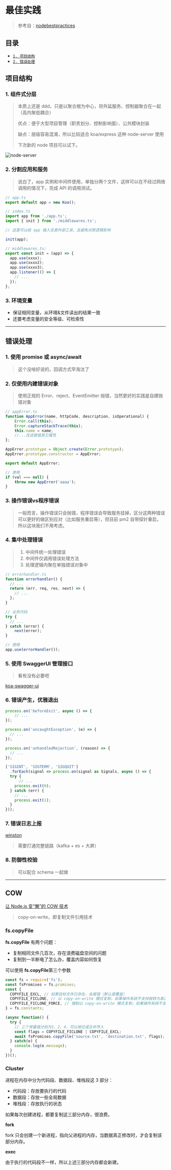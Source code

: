 # 最佳实践

> 参考自：[nodebestpractices](https://github.com/goldbergyoni/nodebestpractices?utm_source=gold_browser_extension)

## 目录

* [`1. 项目结构`](#项目结构)
* [`2. 错误处理`](#错误处理)

## 项目结构

### 1. 组件式分层

> 本质上还是 ddd，只是以聚合根为中心，将外延服务、控制器聚合在一起（高内聚低耦合）
>
> 优点：便于大型项目管理（职责划分、控制影响面）、公共模块封装
>
> 缺点：层级容易混淆，所以比较适合 koa/express 这种 node-server 使用
>
> 下次新的 node 项目可以试下。

![node-server](./node-server.png)

### 2. 分割应用和服务

> 说白了，app 实例和中间件使用，单独分两个文件，这样可以在不经过网络调用的情况下，完成 API 的调用测试。

```ts
// app.ts
export default app = new Koa();

// index.ts
import app from './app.ts';
import { init } from './middlewares.ts';

// 这里可以给 app 插入任意外部工具，且避免对原逻辑影响

init(app);

// middlewares.ts;
export const init = (app) => {
  app.use(xxxx);
  app.use(xxxx2);
  app.use(xxxx3);
  app.listener(() => {
    // ...
  });
};
```



### 3. 环境变量

- 保证相同变量，从环境&文件读出的结果一致
- 还要考虑变量的安全等级、可检索性



---

## 错误处理

### 1. 使用 promise 或 async/await

> 这个没啥好说的，回调方式早淘汰了



### 2. 仅使用内建错误对象

> 使用正规的 Error、reject、EventEmitter 抛错，当然更好的实践是自建抛错对象

```ts
// appError.ts
function AppError(name, httpCode, description, isOperational) {
    Error.call(this);
    Error.captureStackTrace(this);
    this.name = name;
    //...在这赋值其它属性
};

AppError.prototype = Object.create(Error.prototype);
AppError.prototype.constructor = AppError;

export default AppError;

// 使用
if (val === null) {
	throw new AppError('aaaa');
}
```



### 3. 操作错误vs程序错误

> 一般而言，操作错误只会抛错，程序错误会导致服务挂掉，区分这两种错误可以更好的做区别应对（比如服务重启等），但目前 pm2 自带探针重启，所以这块我们不用考虑。



### 4. 集中处理错误

> 1. 中间件统一处理错误
> 2. 中间件仅调用错误处理方法
> 3. 处理逻辑内聚在单独错误对象中

```ts
// errorhandler.ts
function errorhandler() {
  // ...
  return (err, req, res, next) => {
    // ...
  };
}

// 业务代码
try {
  // ...
} catch (error) {
	next(error);
}

// 使用
app.use(errorHandler());
```



### 5. 使用 SwaggerUI 管理接口

> 看有没有必要吧

[koa-swagger-ui](https://www.npmjs.com/package/koa2-swagger-ui)



### 6. 错误产生，优雅退出

```ts
process.on('beforeExit', async () => {
	// ...
});

process.on('uncaughtException', (e) => {
  // ...
});

process.on('unhandledRejection', (reason) => {
  // ...
});

['SIGINT', 'SIGTERM', 'SIGQUIT']
  .forEach(signal => process.on(signal as Signals, async () => {
  try {
	  // ...
    process.exit(0);
  } catch (err) {
    // ...
    process.exit(1);
  }
}));
```



### 7. 错误日志上报

[winston](./README.md#打印日志)

>  需要打通完整链路（kafka + es + 大屏）



### 8. 防御性校验

> 可以配合 schema 一起做

---

## COW

[让 Node.js 变“懒”的 COW 技术](https://mp.weixin.qq.com/s/nQ6wHZ4H7ULcvN-rwLP-GA)

> copy-on-write，即复制文件引用技术

### fs.copyFile

**fs.copyFile** 有两个问题：

- 复制相同文件几百次，存在浪费磁盘空间的问题
- 复制到一半断电了怎么办，覆盖内容如何恢复

可以使用 **fs.copyFile**第三个参数

```js
const fs = require('fs');
const fsPromises = fs.promises;
const {
  COPYFILE_EXCL, // 如果目标文件已存在，会报错（默认是覆盖）
  COPYFILE_FICLONE, // 以 copy-on-write 模式复制，如果操作系统不支持就转为真正的复制（默认是直接复制）
  COPYFILE_FICLONE_FORCE, // 强制以 copy-on-write 模式复制，如果操作系统不支持就报错
} = fs.constants;

(async function() {
  try {
    // 三个常量值分别为1、2、4，可以按位或合并传入
    const flags = COPYFILE_FICLONE | COPYFILE_EXCL;
    await fsPromises.copyFile('source.txt', 'destination.txt', flags);
  } catch(e) {
    console.log(e.message);
  }
})();
```

### Cluster

进程在内存中分为代码段、数据段、堆栈段这 3 部分：

- 代码段：存放要执行的代码
- 数据段：存放一些全局数据
- 堆栈段：存放执行的状态

如果每次创建进程，都要复制这三部分内存，很浪费。

**fork**

 fork 只会创建一个新进程，指向父进程的内存，当数据真正修改时，才会复制该部分内存。

**exec**

由于执行的代码段不一样，所以上述三部分内存都会新建。